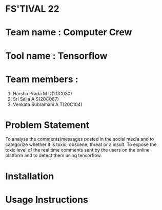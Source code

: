 # FS'TIVAL 22
# Team name : Computer Crew
# Tool name : Tensorflow
# Team members : 
1. Harsha Prada M D(20C030)
2. Sri Saila A S(20C087)
3. Venkata Subramani A T(20C104)

# Problem Statement
To analyse the comments/messages posted in the social media and to categorize whether it is toxic, obscene, threat or a insult. To expose the toxic level of the real time comments sent by the users on the online platform and to detect them using tensorflow.

# Installation

# Usage Instructions
